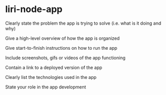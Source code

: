 # liri-node-app


Clearly state the problem the app is trying to solve (i.e. what is it doing and why)

Give a high-level overview of how the app is organized

Give start-to-finish instructions on how to run the app

Include screenshots, gifs or videos of the app functioning

Contain a link to a deployed version of the app

Clearly list the technologies used in the app

State your role in the app development


